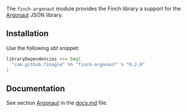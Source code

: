 The `finch-argonaut` module provides the Finch library a support for the [Argonaut](http://argonaut.io) JSON library. 

Installation
------------
Use the following _sbt_ snippet:

```scala
libraryDependencies ++= Seq(
  "com.github.finagle" %% "finch-argonaut" % "0.2.0"
)
```

Documentation
-------------
See section [Argonaut](docs.md#argonaut) in the [docs.md](docs.md) file.
